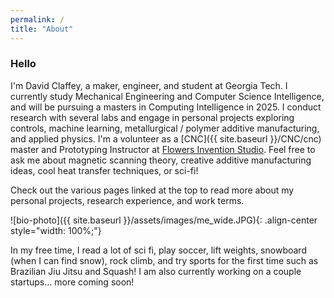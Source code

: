 ```yaml
---
permalink: /
title: "About"
---
```


### Hello

I'm David Claffey, a maker, engineer, and student at Georgia Tech. I currently study Mechanical Engineering and Computer Science Intelligence, and will be pursuing a masters in Computing Intelligence in 2025. I conduct research with several labs and engage in personal projects exploring controls, machine learning, metallurgical / polymer additive manufacturing, and applied physics. I'm a volunteer as a [CNC]({{ site.baseurl }}/CNC/cnc) master and Prototyping Instructor at [Flowers Invention Studio](https://inventionstudio.gatech.edu/). Feel free to ask me about magnetic scanning theory, creative additive manufacturing ideas, cool heat transfer techniques, or sci-fi!

Check out the various pages linked at the top to read more about my personal projects, research experience, and work terms.

![bio-photo]({{ site.baseurl }}/assets/images/me_wide.JPG){: .align-center style="width: 100%;"}

In my free time, I read a lot of sci fi, play soccer, lift weights, snowboard (when I can find snow), rock climb, and try sports for the first time such as Brazilian Jiu Jitsu and Squash! I am also currently working on a couple startups... more coming soon!
